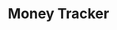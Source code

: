 ---
title: Money Tracker
position: 2
description: A simple spending tracker with an insights view.
months: January 2019 - present
bullets:
- title: Coding Languages & Frameworks
  icon: fas fa-code
  description: NodeJS, React
layout: page
---